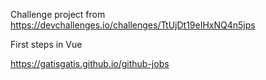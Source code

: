 Challenge project from https://devchallenges.io/challenges/TtUjDt19eIHxNQ4n5jps

First steps in Vue

https://gatisgatis.github.io/github-jobs

